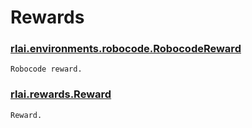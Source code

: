 # Rewards
### [rlai.environments.robocode.RobocodeReward](https://github.com/MatthewGerber/rlai/tree/master/src/rlai/environments/robocode.py#L22)
```
Robocode reward.
```
### [rlai.rewards.Reward](https://github.com/MatthewGerber/rlai/tree/master/src/rlai/rewards.py#L7)
```
Reward.
```
